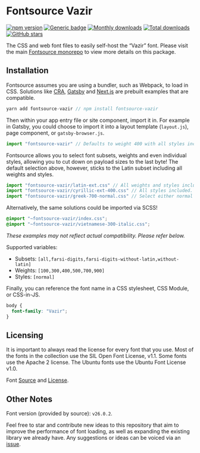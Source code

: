 # Fontsource Vazir

[![npm version](https://badge.fury.io/js/fontsource-vazir.svg)](https://www.npmjs.com/package/fontsource-vazir) [![Generic badge](https://img.shields.io/badge/fontsource-passing-brightgreen)](https://github.com/fontsource/fontsource) [![Monthly downloads](https://badgen.net/npm/dm/fontsource-vazir)](https://github.com/fontsource/fontsource) [![Total downloads](https://badgen.net/npm/dt/fontsource-vazir)](https://github.com/fontsource/fontsource) [![GitHub stars](https://img.shields.io/github/stars/fontsource/fontsource.svg?style=social&label=Star)](https://github.com/fontsource/fontsource/stargazers)

The CSS and web font files to easily self-host the “Vazir” font. Please visit the main [Fontsource monorepo](https://github.com/fontsource/fontsource) to view more details on this package.

## Installation

Fontsource assumes you are using a bundler, such as Webpack, to load in CSS. Solutions like [CRA](https://create-react-app.dev/), [Gatsby](https://www.gatsbyjs.org/) and [Next.js](https://nextjs.org/) are prebuilt examples that are compatible.

```javascript
yarn add fontsource-vazir // npm install fontsource-vazir
```

Then within your app entry file or site component, import it in. For example in Gatsby, you could choose to import it into a layout template (`layout.js`), page component, or `gatsby-browser.js`.

```javascript
import "fontsource-vazir" // Defaults to weight 400 with all styles included.
```

Fontsource allows you to select font subsets, weights and even individual styles, allowing you to cut down on payload sizes to the last byte! The default selection above, however, sticks to the Latin subset including all weights and styles.

```javascript
import "fontsource-vazir/latin-ext.css" // All weights and styles included.
import "fontsource-vazir/cyrillic-ext-400.css" // All styles included.
import "fontsource-vazir/greek-700-normal.css" // Select either normal or italic.
```

Alternatively, the same solutions could be imported via SCSS!

```scss
@import "~fontsource-vazir/index.css";
@import "~fontsource-vazir/vietnamese-300-italic.css";
```

_These examples may not reflect actual compatibility. Please refer below._

Supported variables:

- Subsets: `[all,farsi-digits,farsi-digits-without-latin,without-latin]`
- Weights: `[100,300,400,500,700,900]`
- Styles: `[normal]`

Finally, you can reference the font name in a CSS stylesheet, CSS Module, or CSS-in-JS.

```css
body {
  font-family: "Vazir";
}
```

## Licensing

It is important to always read the license for every font that you use.
Most of the fonts in the collection use the SIL Open Font License, v1.1. Some fonts use the Apache 2 license. The Ubuntu fonts use the Ubuntu Font License v1.0.

Font [Source](https://github.com/rastikerdar/vazir-font) and [License](https://github.com/rastikerdar/vazir-font/blob/master/LICENSE).

## Other Notes

Font version (provided by source): `v26.0.2`.

Feel free to star and contribute new ideas to this repository that aim to improve the performance of font loading, as well as expanding the existing library we already have. Any suggestions or ideas can be voiced via an [issue](https://github.com/fontsource/fontsource/issues).
